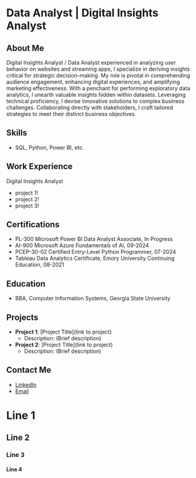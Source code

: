 # Data Analyst | Digital Insights Analyst

## About Me
Digital Insights Analyst / Data Analyst experienced in analyzing user behavior on websites and streaming apps, I specialize in deriving insights critical for strategic decision-making. My role is pivotal in comprehending audience engagement, enhancing digital experiences, and amplifying marketing effectiveness. With a penchant for performing exploratory data analytics, I unearth valuable insights hidden within datasets. Leveraging technical proficiency, I devise innovative solutions to complex business challenges. Collaborating directly with stakeholders, I craft tailored strategies to meet their distinct business objectives.

## Skills
- SQL, Python, Power BI, etc.

## Work Experience
Digital Insights Analyst
- project 1!
- project 2!
- project 3!
 
## Certifications
- PL-300 Microsoft Power BI Data Analyst Associate,  In Progress
- AI-900 Microsoft Azure Fundamentals of AI, 09-2024
- PCEP-30-02 Certified Entry-Level Python Programmer, 07-2024
- Tableau Data Analytics Certificate, Emory University Continuing Education, 08-2021

## Education
- BBA, Computer Information Systems,  Georgia State University

## Projects
- **Project 1**: [Project Title](link to project)
  - Description: (Brief description)
- **Project 2**: [Project Title](link to project)
  - Description: (Brief description)

## Contact Me
- [LinkedIn](https://www.linkedin.com/in/diannejohnsondataanalyst/)
- [Email](mailto:diannejohnson.dataanalyst@gmail.com)

# Line 1
## Line 2
### Line 3
#### Line 4
